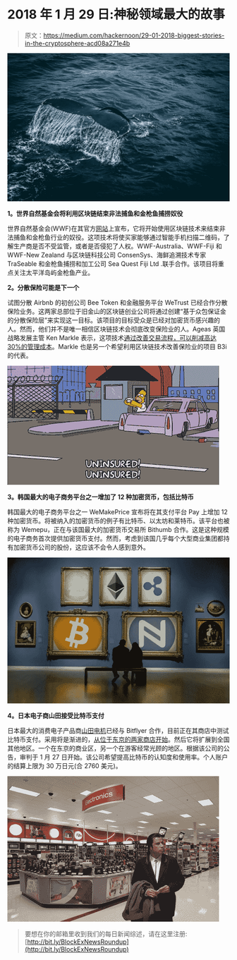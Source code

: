 # 2018 年 1 月 29 日:神秘领域最大的故事

> 原文：<https://medium.com/hackernoon/29-01-2018-biggest-stories-in-the-cryptosphere-acd08a271e4b>

![](img/73fb8ed0956bb25876ed084387e7c59f.png)

**1。世界自然基金会将利用区块链结束非法捕鱼和金枪鱼捕捞奴役**

世界自然基金会(WWF)在其官方[网站](http://www.wwf.org.au/news/news/2018/how-blockchain-and-a-smartphone-can-stamp-out-illegal-fishing-and-slavery-in-the-tuna-industry#gs.jyW2jNk)上宣布，它将开始使用区块链技术来结束非法捕鱼和金枪鱼行业的奴役。这项技术将使买家能够通过智能手机扫描二维码，了解生产商是否不受监管，或者是否侵犯了人权。WWF-Australia、WWF-Fiji 和 WWF-New Zealand 与区块链科技公司 ConsenSys、海鲜追溯技术专家 TraSeable 和金枪鱼捕捞和加工公司 Sea Quest Fiji Ltd .联手合作。该项目将重点关注太平洋岛屿金枪鱼产业。

**2。分散保险可能是下一个**

试图分散 Airbnb 的初创公司 Bee Token 和金融服务平台 WeTrust 已经合作分散保险业务。这两家总部位于旧金山的区块链创业公司将通过创建“基于众包保证金的分散保险层”来实现这一目标。该项目的目标受众是已经对加密货币感兴趣的人。然而，他们并不是唯一相信区块链技术会彻底改变保险业的人。Ageas 英国战略发展主管 Ken Markle 表示，这项技术[通过改善交易流程，可以削减高达 30%的管理成本](https://www.intelligentinsurer.com/news/blockchain-could-cut-insurers-admin-costs-by-30-b3i-goes-commercial-14473)。Markle 也是另一个希望利用区块链技术改善保险业的项目 B3i 的代表。

![](img/46cba85476c177f297cc739ce23a8020.png)

**3。韩国最大的电子商务平台之一增加了 12 种加密货币，包括比特币**

韩国最大的电子商务平台之一 WeMakePrice 宣布将在其支付平台 Pay 上增加 12 种加密货币。将被纳入的加密货币的例子有比特币、以太坊和莱特币。该平台也被称为 Wemepu，正在与该国最大的加密货币交易所 Bithumb 合作。这是这种规模的电子商务首次提供加密货币支付。然而，考虑到该国几乎每个大型商业集团都持有加密货币公司的股份，这应该不会令人感到意外。

![](img/5da64be893dc40810c0e3d2a8abd99bd.png)

**4。日本电子商山田接受比特币支付**

日本最大的消费电子产品商[山田电机](https://news.bitcoin.com/japans-largest-consumer-electronics-chain-trials-bitcoin-payments/)已经与 Bitflyer 合作，目前正在其商店中测试比特币支付。采用将是渐进的，[从位于东京的两家商店开始](https://www.coindesk.com/japanese-electronics-retailer-launches-bitcoin-payments/?utm_content=bufferded97&utm_medium=social&utm_source=twitter.com&utm_campaign=buffer)。然后它将扩展到全国其他地区。一个在东京的商业区，另一个在游客经常光顾的地区。根据该公司的公告，审判于 1 月 27 日开始。该公司希望提高比特币的认知度和使用率。个人账户的结算上限为 30 万日元(合 2760 美元)。

![](img/7fd82e98defb562c243bb46e0dee6c89.png)

> 要想在你的邮箱里收到我们的每日新闻综述，请在这里注册:[http://bit.ly/BlockExNewsRoundup](http://bit.ly/BlockExNewsRoundup)